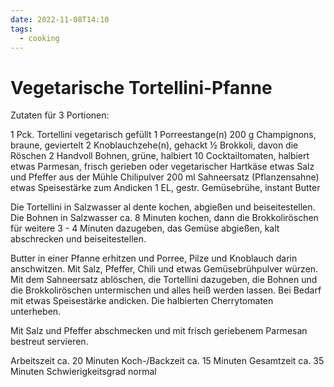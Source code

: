 ```yaml
---
date: 2022-11-08T14:10
tags:
  - cooking
---
```


# Vegetarische Tortellini-Pfanne

Zutaten für 3 Portionen:

1 Pck.                     Tortellini vegetarisch gefüllt
1                          Porreestange(n)
200 g                      Champignons, braune, geviertelt
2                          Knoblauchzehe(n), gehackt
½                          Brokkoli, davon die Röschen
2 Handvoll                 Bohnen, grüne, halbiert
10                         Cocktailtomaten, halbiert
etwas                      Parmesan, frisch gerieben oder vegetarischer
                           Hartkäse
etwas                      Salz und Pfeffer aus der Mühle
                           Chilipulver
200 ml                     Sahneersatz (Pflanzensahne)
etwas                      Speisestärke zum Andicken
1 EL, gestr.               Gemüsebrühe, instant
                           Butter

Die Tortellini in Salzwasser al dente kochen, abgießen und beiseitestellen. Die
Bohnen in Salzwasser ca. 8 Minuten kochen, dann die Brokkoliröschen für weitere
3 - 4 Minuten dazugeben, das Gemüse abgießen, kalt abschrecken und
beiseitestellen.

Butter in einer Pfanne erhitzen und Porree, Pilze und Knoblauch darin
anschwitzen. Mit Salz, Pfeffer, Chili und etwas Gemüsebrühpulver würzen. Mit
dem Sahneersatz ablöschen, die Tortellini dazugeben, die Bohnen und die
Brokkoliröschen untermischen und alles heiß werden lassen. Bei Bedarf mit etwas
Speisestärke andicken. Die halbierten Cherrytomaten unterheben.

Mit Salz und Pfeffer abschmecken und mit frisch geriebenem Parmesan bestreut
servieren.

Arbeitszeit        ca. 20 Minuten
Koch-/Backzeit     ca. 15 Minuten
Gesamtzeit         ca. 35 Minuten
Schwierigkeitsgrad normal

